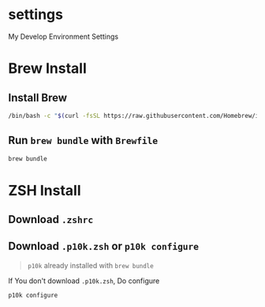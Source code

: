 # settings
My Develop Environment Settings

# Brew Install

## Install Brew
```zsh
/bin/bash -c "$(curl -fsSL https://raw.githubusercontent.com/Homebrew/install/HEAD/install.sh)"
```

## Run `brew bundle` with `Brewfile`
```zsh
brew bundle
```

# ZSH Install

## Download `.zshrc`

## Download `.p10k.zsh` or `p10k configure`
> `p10k` already installed with `brew bundle`

If You don't download `.p10k.zsh`, Do configure
```zsh
p10k configure
```
